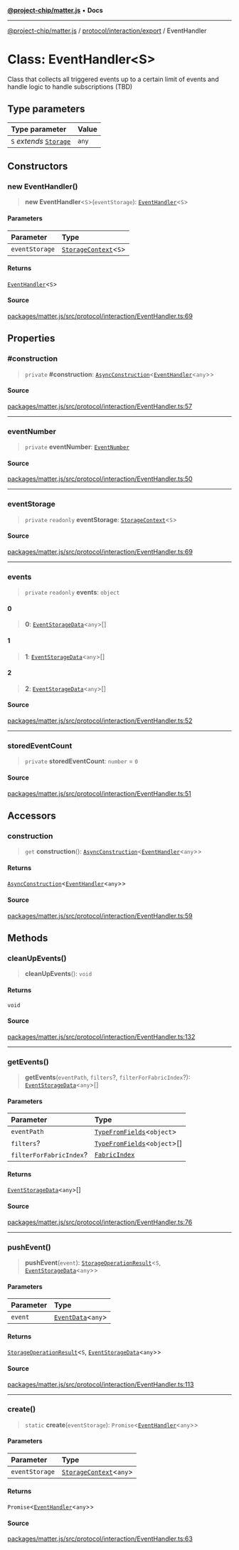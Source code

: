 [**@project-chip/matter.js**](../../../../README.md) • **Docs**

***

[@project-chip/matter.js](../../../../modules.md) / [protocol/interaction/export](../README.md) / EventHandler

# Class: EventHandler\<S\>

Class that collects all triggered events up to a certain limit of events and handle logic
to handle subscriptions (TBD)

## Type parameters

| Type parameter | Value |
| :------ | :------ |
| `S` *extends* [`Storage`](../../../../storage/export/interfaces/Storage.md) | `any` |

## Constructors

### new EventHandler()

> **new EventHandler**\<`S`\>(`eventStorage`): [`EventHandler`](EventHandler.md)\<`S`\>

#### Parameters

| Parameter | Type |
| :------ | :------ |
| `eventStorage` | [`StorageContext`](../../../../storage/export/classes/StorageContext.md)\<`S`\> |

#### Returns

[`EventHandler`](EventHandler.md)\<`S`\>

#### Source

[packages/matter.js/src/protocol/interaction/EventHandler.ts:69](https://github.com/project-chip/matter.js/blob/7a8cbb56b87d4ccf34bec5a9a95ab40a1711324f/packages/matter.js/src/protocol/interaction/EventHandler.ts#L69)

## Properties

### #construction

> `private` **#construction**: [`AsyncConstruction`](../../../../behavior/cluster/export/-internal-/interfaces/AsyncConstruction.md)\<[`EventHandler`](EventHandler.md)\<`any`\>\>

#### Source

[packages/matter.js/src/protocol/interaction/EventHandler.ts:57](https://github.com/project-chip/matter.js/blob/7a8cbb56b87d4ccf34bec5a9a95ab40a1711324f/packages/matter.js/src/protocol/interaction/EventHandler.ts#L57)

***

### eventNumber

> `private` **eventNumber**: [`EventNumber`](../../../../datatype/export/README.md#eventnumber)

#### Source

[packages/matter.js/src/protocol/interaction/EventHandler.ts:50](https://github.com/project-chip/matter.js/blob/7a8cbb56b87d4ccf34bec5a9a95ab40a1711324f/packages/matter.js/src/protocol/interaction/EventHandler.ts#L50)

***

### eventStorage

> `private` `readonly` **eventStorage**: [`StorageContext`](../../../../storage/export/classes/StorageContext.md)\<`S`\>

#### Source

[packages/matter.js/src/protocol/interaction/EventHandler.ts:69](https://github.com/project-chip/matter.js/blob/7a8cbb56b87d4ccf34bec5a9a95ab40a1711324f/packages/matter.js/src/protocol/interaction/EventHandler.ts#L69)

***

### events

> `private` `readonly` **events**: `object`

#### 0

> **0**: [`EventStorageData`](../interfaces/EventStorageData.md)\<`any`\>[]

#### 1

> **1**: [`EventStorageData`](../interfaces/EventStorageData.md)\<`any`\>[]

#### 2

> **2**: [`EventStorageData`](../interfaces/EventStorageData.md)\<`any`\>[]

#### Source

[packages/matter.js/src/protocol/interaction/EventHandler.ts:52](https://github.com/project-chip/matter.js/blob/7a8cbb56b87d4ccf34bec5a9a95ab40a1711324f/packages/matter.js/src/protocol/interaction/EventHandler.ts#L52)

***

### storedEventCount

> `private` **storedEventCount**: `number` = `0`

#### Source

[packages/matter.js/src/protocol/interaction/EventHandler.ts:51](https://github.com/project-chip/matter.js/blob/7a8cbb56b87d4ccf34bec5a9a95ab40a1711324f/packages/matter.js/src/protocol/interaction/EventHandler.ts#L51)

## Accessors

### construction

> `get` **construction**(): [`AsyncConstruction`](../../../../behavior/cluster/export/-internal-/interfaces/AsyncConstruction.md)\<[`EventHandler`](EventHandler.md)\<`any`\>\>

#### Returns

[`AsyncConstruction`](../../../../behavior/cluster/export/-internal-/interfaces/AsyncConstruction.md)\<[`EventHandler`](EventHandler.md)\<`any`\>\>

#### Source

[packages/matter.js/src/protocol/interaction/EventHandler.ts:59](https://github.com/project-chip/matter.js/blob/7a8cbb56b87d4ccf34bec5a9a95ab40a1711324f/packages/matter.js/src/protocol/interaction/EventHandler.ts#L59)

## Methods

### cleanUpEvents()

> **cleanUpEvents**(): `void`

#### Returns

`void`

#### Source

[packages/matter.js/src/protocol/interaction/EventHandler.ts:132](https://github.com/project-chip/matter.js/blob/7a8cbb56b87d4ccf34bec5a9a95ab40a1711324f/packages/matter.js/src/protocol/interaction/EventHandler.ts#L132)

***

### getEvents()

> **getEvents**(`eventPath`, `filters`?, `filterForFabricIndex`?): [`EventStorageData`](../interfaces/EventStorageData.md)\<`any`\>[]

#### Parameters

| Parameter | Type |
| :------ | :------ |
| `eventPath` | [`TypeFromFields`](../../../../tlv/export/README.md#typefromfieldsf)\<`object`\> |
| `filters`? | [`TypeFromFields`](../../../../tlv/export/README.md#typefromfieldsf)\<`object`\>[] |
| `filterForFabricIndex`? | [`FabricIndex`](../../../../datatype/export/README.md#fabricindex) |

#### Returns

[`EventStorageData`](../interfaces/EventStorageData.md)\<`any`\>[]

#### Source

[packages/matter.js/src/protocol/interaction/EventHandler.ts:76](https://github.com/project-chip/matter.js/blob/7a8cbb56b87d4ccf34bec5a9a95ab40a1711324f/packages/matter.js/src/protocol/interaction/EventHandler.ts#L76)

***

### pushEvent()

> **pushEvent**(`event`): [`StorageOperationResult`](../../../../storage/export/README.md#storageoperationresultst)\<`S`, [`EventStorageData`](../interfaces/EventStorageData.md)\<`any`\>\>

#### Parameters

| Parameter | Type |
| :------ | :------ |
| `event` | [`EventData`](../interfaces/EventData.md)\<`any`\> |

#### Returns

[`StorageOperationResult`](../../../../storage/export/README.md#storageoperationresultst)\<`S`, [`EventStorageData`](../interfaces/EventStorageData.md)\<`any`\>\>

#### Source

[packages/matter.js/src/protocol/interaction/EventHandler.ts:113](https://github.com/project-chip/matter.js/blob/7a8cbb56b87d4ccf34bec5a9a95ab40a1711324f/packages/matter.js/src/protocol/interaction/EventHandler.ts#L113)

***

### create()

> `static` **create**(`eventStorage`): `Promise`\<[`EventHandler`](EventHandler.md)\<`any`\>\>

#### Parameters

| Parameter | Type |
| :------ | :------ |
| `eventStorage` | [`StorageContext`](../../../../storage/export/classes/StorageContext.md)\<`any`\> |

#### Returns

`Promise`\<[`EventHandler`](EventHandler.md)\<`any`\>\>

#### Source

[packages/matter.js/src/protocol/interaction/EventHandler.ts:63](https://github.com/project-chip/matter.js/blob/7a8cbb56b87d4ccf34bec5a9a95ab40a1711324f/packages/matter.js/src/protocol/interaction/EventHandler.ts#L63)
